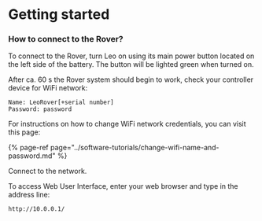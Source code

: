 # Getting started

### **How to connect to the Rover?**

To connect to the Rover, turn Leo on using its main power button located on the left side of the battery. The button will be lighted green when turned on.

After ca. 60 s the Rover system should begin to work, check your controller device for WiFi network:

```text
Name: LeoRover[+serial number]
Password: password
```

For instructions on how to change WiFi network credentials, you can visit this page:

{% page-ref page="../software-tutorials/change-wifi-name-and-password.md" %}

Connect to the network.

To access Web User Interface, enter your web browser and type in the address line:

```text
http://10.0.0.1/
```



